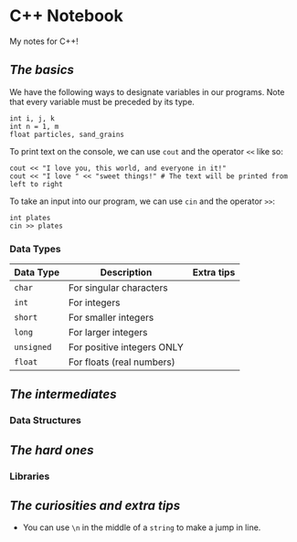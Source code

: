 #  C++ Notebook
My notes for C++!

## _The basics_
We have the following ways to designate variables in our programs. 
Note that every variable must be preceded by its type.
```
int i, j, k
int n = 1, m
float particles, sand_grains
```


To print text on the console, we can use `cout` and the operator `<<` 
like so:
```
cout << "I love you, this world, and everyone in it!"
cout << "I love " << "sweet things!" # The text will be printed from left to right
```
To take an input into our program, we can use `cin` and the operator `>>`:
```
int plates
cin >> plates
```
### Data Types
| Data Type  | Description                | Extra tips |
|------------|----------------------------|------------|
| `char`     | For singular characters    |            |
| `int`      | For integers               |            |
| `short`    | For smaller integers       |            |
| `long`     | For larger integers        |            |
| `unsigned` | For positive integers ONLY |            |
| `float`    | For floats (real numbers)  |            |

## _The intermediates_
### Data Structures

## _The hard ones_
### Libraries

## _The curiosities and extra tips_
* You can use `\n` in the middle of a `string` to make a jump in line. 